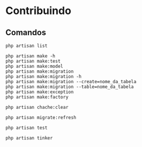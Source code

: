 # Contribuindo

## Comandos

```
php artisan list
```

```
php artisan make -h
php artisan make:test
php artisan make:model
php artisan make:migration 
php artisan make:migration -h
php artisan make:migration --create=nome_da_tabela
php artisan make:migration --table=nome_da_tabela
php artisan make:exception
php artisan make:factory
```

```
php artisan chache:clear
```
```
php artisan migrate:refresh
```
```
php artisan test
```
```
php artisan tinker
```
